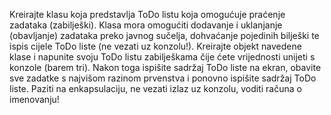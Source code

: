 Kreirajte klasu koja predstavlja ToDo listu koja omogućuje praćenje zadataka (zabilješki). Klasa mora omogućiti dodavanje i uklanjanje (obavljanje) zadataka preko javnog sučelja, dohvaćanje pojedinih bilješki te ispis cijele ToDo liste (ne vezati uz konzolu!). Kreirajte objekt navedene klase i napunite svoju ToDo listu zabilješkama čije ćete vrijednosti unijeti s konzole (barem tri). Nakon toga ispišite sadržaj ToDo liste na ekran, obavite sve zadatke s najvišom razinom prvenstva i ponovno ispišite sadržaj ToDo liste.
Paziti na enkapsulaciju, ne vezati izlaz uz konzolu, voditi računa o imenovanju!